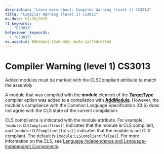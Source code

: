 ```yaml
---
description: "Learn more about: Compiler Warning (level 1) CS3013"
title: "Compiler Warning (level 1) CS3013"
ms.date: 07/20/2015
f1_keywords: 
  - "CS3013"
helpviewer_keywords: 
  - "CS3013"
ms.assetid: 00b3bbe1-f2a0-465c-be0e-1af700c5753d
---
```

# Compiler Warning (level 1) CS3013

Added modules must be marked with the CLSCompliant attribute to match the assembly  
  
 A module that was compiled with the **module** element of the [**TargetType**](../language-reference/compiler-options/output.md#targettype) compiler option was added to a compilation with [**AddModule**](../language-reference/compiler-options/inputs.md#addmodules). However, the module's compliance with the Common Language Specification (CLS) does not agree with the CLS state of the current compilation.  
  
 CLS compliance is indicated with the module attribute. For example, `[module:CLSCompliant(true)]` indicates that the module is CLS compliant, and `[module:CLSCompliant(false)]` indicates that the module is not CLS compliant. The default is `[module:CLSCompliant(false)]`. For more information on the CLS, see [Language Independence and Language-Independent Components](../../standard/language-independence-and-language-independent-components.md).
